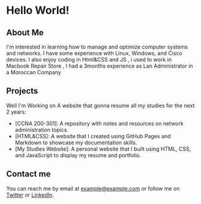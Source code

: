 # Hello World! 

## About Me
I'm interested in learning how to manage and optimize computer systems and networks. I have some experience with Linux, Windows, and Cisco devices. I also enjoy coding in Html&CSS and JS , i used to work in Macbook Repair Store , I had a 3months experience as Lan Administrator in a Moroccan Company

## Projects
Well I'm Working on A website that gonna resume all my studies for the next 2 years:

- [CCNA 200-301]: A repository with notes and resources on network administration topics.
- [HTML&CSS]: A website that I created using GitHub Pages and Markdown to showcase my documentation skills.
- [My Studies Website]: A personal website that I built using HTML, CSS, and JavaScript to display my resume and portfolio.

## Contact me
You can reach me by email at example@example.com or follow me on [Twitter](https://twitter.com/ANASS_53) or [LinkedIn](https://es.linkedin.com/in/anass-assim-586ab7244).
